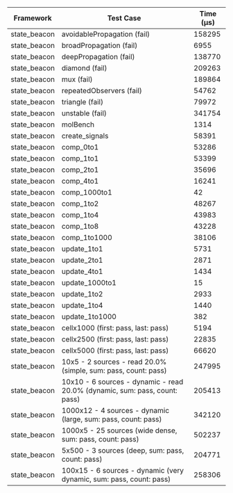 | Framework | Test Case | Time (μs) |
| --- | --- | --- |
| state_beacon | avoidablePropagation (fail) | 158295 |
| state_beacon | broadPropagation (fail) | 6955 |
| state_beacon | deepPropagation (fail) | 138770 |
| state_beacon | diamond (fail) | 209263 |
| state_beacon | mux (fail) | 189864 |
| state_beacon | repeatedObservers (fail) | 54762 |
| state_beacon | triangle (fail) | 79972 |
| state_beacon | unstable (fail) | 341754 |
| state_beacon | molBench | 1314 |
| state_beacon | create_signals | 58391 |
| state_beacon | comp_0to1 | 53286 |
| state_beacon | comp_1to1 | 53399 |
| state_beacon | comp_2to1 | 35696 |
| state_beacon | comp_4to1 | 16241 |
| state_beacon | comp_1000to1 | 42 |
| state_beacon | comp_1to2 | 48267 |
| state_beacon | comp_1to4 | 43983 |
| state_beacon | comp_1to8 | 43228 |
| state_beacon | comp_1to1000 | 38106 |
| state_beacon | update_1to1 | 5731 |
| state_beacon | update_2to1 | 2871 |
| state_beacon | update_4to1 | 1434 |
| state_beacon | update_1000to1 | 15 |
| state_beacon | update_1to2 | 2933 |
| state_beacon | update_1to4 | 1440 |
| state_beacon | update_1to1000 | 382 |
| state_beacon | cellx1000 (first: pass, last: pass) | 5194 |
| state_beacon | cellx2500 (first: pass, last: pass) | 22835 |
| state_beacon | cellx5000 (first: pass, last: pass) | 66620 |
| state_beacon | 10x5 - 2 sources - read 20.0% (simple, sum: pass, count: pass) | 247995 |
| state_beacon | 10x10 - 6 sources - dynamic - read 20.0% (dynamic, sum: pass, count: pass) | 205413 |
| state_beacon | 1000x12 - 4 sources - dynamic (large, sum: pass, count: pass) | 342120 |
| state_beacon | 1000x5 - 25 sources (wide dense, sum: pass, count: pass) | 502237 |
| state_beacon | 5x500 - 3 sources (deep, sum: pass, count: pass) | 204771 |
| state_beacon | 100x15 - 6 sources - dynamic (very dynamic, sum: pass, count: pass) | 258306 |
